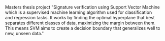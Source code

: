 
Masters thesis project "Signature verification using Support Vector Machine which is a supervised machine learning algorithm used for classification and regression tasks. It works by finding the optimal hyperplane that best separates different classes of data, maximizing the margin between them. This means SVM aims to create a decision boundary that generalizes well to new, unseen data."
